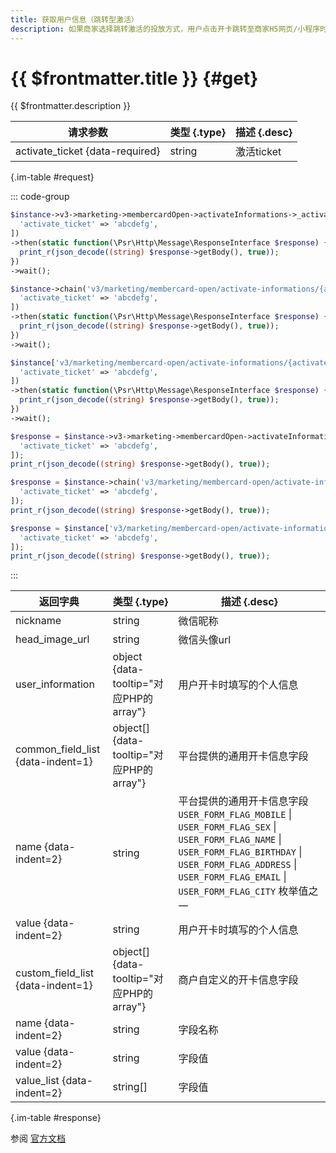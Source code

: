 ```yaml
---
title: 获取用户信息（跳转型激活）
description: 如果商家选择跳转激活的投放方式，用户点击开卡跳转至商家H5网页/小程序时，会员组件会在跳转链接activate_url后拼接若干个参数，包括：用户的openid、加密的会员code(encrypt_code)、激活ticket(activate_ticket)。对于其中的activate_ticket，商家可调用当前api，获取用户的开卡信息。
---
```


# {{ $frontmatter.title }} {#get}

{{ $frontmatter.description }}

| 请求参数 | 类型 {.type} | 描述 {.desc}
| --- | --- | ---
| activate_ticket {data-required} | string | 激活ticket

{.im-table #request}

::: code-group

```php [异步纯链式]
$instance->v3->marketing->membercardOpen->activateInformations->_activate_ticket_->getAsync([
  'activate_ticket' => 'abcdefg',
])
->then(static function(\Psr\Http\Message\ResponseInterface $response) {
  print_r(json_decode((string) $response->getBody(), true));
})
->wait();
```

```php [异步声明式]
$instance->chain('v3/marketing/membercard-open/activate-informations/{activate_ticket}')->getAsync([
  'activate_ticket' => 'abcdefg',
])
->then(static function(\Psr\Http\Message\ResponseInterface $response) {
  print_r(json_decode((string) $response->getBody(), true));
})
->wait();
```

```php [异步属性式]
$instance['v3/marketing/membercard-open/activate-informations/{activate_ticket}']->getAsync([
  'activate_ticket' => 'abcdefg',
])
->then(static function(\Psr\Http\Message\ResponseInterface $response) {
  print_r(json_decode((string) $response->getBody(), true));
})
->wait();
```

```php [同步纯链式]
$response = $instance->v3->marketing->membercardOpen->activateInformations->_activate_ticket_->get([
  'activate_ticket' => 'abcdefg',
]);
print_r(json_decode((string) $response->getBody(), true));
```

```php [同步声明式]
$response = $instance->chain('v3/marketing/membercard-open/activate-informations/{activate_ticket}')->get([
  'activate_ticket' => 'abcdefg',
]);
print_r(json_decode((string) $response->getBody(), true));
```

```php [同步属性式]
$response = $instance['v3/marketing/membercard-open/activate-informations/{activate_ticket}']->get([
  'activate_ticket' => 'abcdefg',
]);
print_r(json_decode((string) $response->getBody(), true));
```

:::

| 返回字典 | 类型 {.type} | 描述 {.desc}
| --- | --- | ---
| nickname | string | 微信昵称
| head_image_url | string | 微信头像url
| user_information | object {data-tooltip="对应PHP的array"} | 用户开卡时填写的个人信息
| common_field_list {data-indent=1} | object[] {data-tooltip="对应PHP的array"} | 平台提供的通用开卡信息字段
| name {data-indent=2} | string | 平台提供的通用开卡信息字段<br/>`USER_FORM_FLAG_MOBILE` \| `USER_FORM_FLAG_SEX` \| `USER_FORM_FLAG_NAME` \| `USER_FORM_FLAG_BIRTHDAY` \| `USER_FORM_FLAG_ADDRESS` \| `USER_FORM_FLAG_EMAIL` \| `USER_FORM_FLAG_CITY` 枚举值之一
| value {data-indent=2} | string | 用户开卡时填写的个人信息
| custom_field_list {data-indent=1} | object[] {data-tooltip="对应PHP的array"} | 商户自定义的开卡信息字段
| name {data-indent=2} | string | 字段名称
| value {data-indent=2} | string | 字段值
| value_list {data-indent=2} | string[] | 字段值

{.im-table #response}

参阅 [官方文档](https://pay.weixin.qq.com/wiki/doc/apiv3/wxpay/marketing/membercard_open/chapter4_5.shtml)
